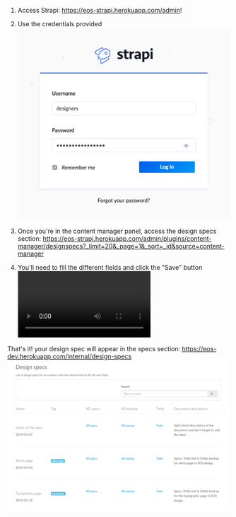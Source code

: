 1. Access Strapi: https://eos-strapi.herokuapp.com/admin!

2. Use the credentials provided
![Screenshot_2019-05-02_15.12.01](uploads/a1ccfdfefccf1af0327777105220c8d5/Screenshot_2019-05-02_15.12.01.png)

3. Once you're in the content manager panel, access the design specs section: https://eos-strapi.herokuapp.com/admin/plugins/content-manager/designspecs?_limit=20&_page=1&_sort=_id&source=content-manager

4. You'll need to fill the different fields and click the "Save" button
![May-02-2019_15-54-43](uploads/ad28ad6bd42b8f58f45e7012e70951cf/May-02-2019_15-54-43.mp4)

That's it! your design spec will appear in the specs section: https://eos-dev.herokuapp.com/internal/design-specs
![Screenshot_2019-05-03_10.21.56](uploads/c3fe572d5a70fae066eb1c2c10240fe3/Screenshot_2019-05-03_10.21.56.png)

